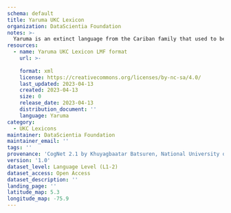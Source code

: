 ```yaml
---
schema: default
title: Yaruma UKC Lexicon
organization: DataScientia Foundation
notes: >-
  Yaruma is an extinct language from the Cariban family that used to be spoken in South America. The UKC Lexicon of Yaruma is represented as a lexico-semantic network. It consists of words, word senses, synsets, as well as sense-level and synset-level relationships
resources:
  - name: Yaruma UKC Lexicon LMF format
    url: >-
      
    format: xml
    license: https://creativecommons.org/licenses/by-nc-sa/4.0/
    last_updated: 2023-04-13
    created: 2023-04-13
    size: 0
    release_date: 2023-04-13
    distribution_document: ''
    language: Yaruma
category:
  - UKC Lexicons
maintainer: DataScientia Foundation
maintainer_email: ''
tags: ''
provenance: 'CogNet 2.1 by Khuyagbaatar Batsuren, National University of Mongolia (http://cognet.ukc.disi.unitn.it); Native Languages of the Americas 2021.11. by Laura Redish and Orrin Lewis (http://www.native-languages.org); Princeton WordNet 2.1 by Princeton University (https://wordnet.princeton.edu)'
version: '1.0'
dataset_level: Language Level (L1-2)
dataset_access: Open Access
dataset_description: ''
landing_page: ''
latitude_map: 5.3
longitude_map: -75.9
---
```

